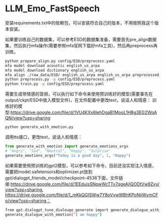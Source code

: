 # LLM_Emo_FastSpeech
安装requirements.txt中的依赖包，可以安装符合自己的版本，不用按照我这个版本安装。

如果要训练自己的数据集，可以参考ESD的数据集准备，需要首先pre_align数据集，然后执行mfa操作(需要参照mfa官网下载好mfa工具)，然后再preprocess再训练。

```bash
python prepare_align.py config/ESD/preprocess.yaml
mfa model download acoustic english_us_arpa
mfa model download dictionary english_us_arpa
mfa align ./raw_data/ESD/ english_us_arpa english_us_arpa preprocessed_data/ESD/TextGrid
python preprocess.py -p config/ESD/preprocess.yaml
python train.py -p config/ESD/preprocess.yaml
```
需要生成带情感的音频，可以执行如下命令来使用预训练好的模型(需要事先在output/ckpt/ESD中放入模型文件)，在文件配置中更改text，说话人和情感：
训练好的模型:https://drive.google.com/file/d/1VU4KXx6IehDgaB1MooL1HBg3EG2WqAQN/view?usp=sharing
```bash
python generate_with_emotion.py
```
调用tts接口，更改text，说话人和情感：
```python
from generate_with_emotion import generate_emotions_args
# "Angry", "Sad", "Neutral", "Happy", "Surprise"
generate_emotions_args("Today is a good day", 1, "Happy")
```
如果需要使用预训练的gpt2模型，可以参考如下命令，目前还没实现注入情感，需要把model.safetensors和optimizer.pt放到gpt/dialogpt_friends_model/checkpoint-4536下面，文件链接:https://drive.google.com/file/d/1EEduisSNpwWcTTv7qgeAjlQODtVw9Zyv/view?usp=sharing, https://drive.google.com/file/d/1_mKkQGISWw7Y8oVywWBhKPoNjiWymCFo/view?usp=sharing：
```bash
from gpt.dialogpt_tune_dialouge_generate import generate_dialogue_with_emotion
generate_dialogue_with_emotion("I am happy")
```